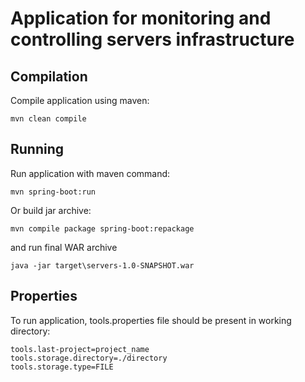 # Application for monitoring and controlling servers infrastructure

## Compilation

Compile application using maven:

```mvn clean compile```

## Running

Run application with maven command:

```mvn spring-boot:run```

Or build jar archive:

```mvn compile package spring-boot:repackage```

and run final WAR archive

```java -jar target\servers-1.0-SNAPSHOT.war```

## Properties

To run application, tools.properties file should be present in working directory:

```
tools.last-project=project_name
tools.storage.directory=./directory
tools.storage.type=FILE
```
